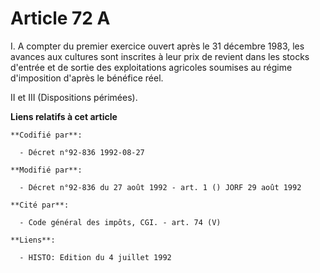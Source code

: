 # Article 72 A

I. A compter du premier exercice ouvert après le 31 décembre 1983, les avances aux cultures sont inscrites à leur prix de
revient dans les stocks d'entrée et de sortie des exploitations agricoles soumises au régime d'imposition d'après le bénéfice
réel.

II et III (Dispositions périmées).

**Liens relatifs à cet article**

	**Codifié par**:

	  - Décret n°92-836 1992-08-27

	**Modifié par**:

	  - Décret n°92-836 du 27 août 1992 - art. 1 () JORF 29 août 1992

	**Cité par**:

	  - Code général des impôts, CGI. - art. 74 (V)

	**Liens**:

	  - HISTO: Edition du 4 juillet 1992
